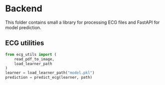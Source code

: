 # Backend

This folder contains small a library for processing ECG files
and FastAPI for model prediction.

## ECG utilities

```py
from ecg_utils import (
    read_pdf_to_image,
    load_learner_path
)
learner = load_learner_path("model.pkl")
prediction = predict_ecg(learner, path)
```

##
